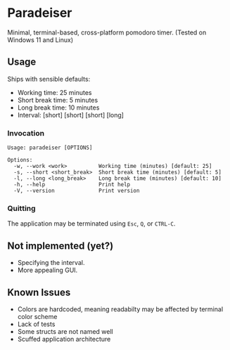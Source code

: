 # Paradeiser
Minimal, terminal-based, cross-platform pomodoro timer.
(Tested on Windows 11 and Linux)

## Usage
Ships with sensible defaults:
- Working time: 25 minutes
- Short break time: 5 minutes
- Long break time: 10 minutes
- Interval: [short] [short] [short] [long]

### Invocation
```
Usage: paradeiser [OPTIONS]

Options:
  -w, --work <work>          Working time (minutes) [default: 25]
  -s, --short <short_break>  Short break time (minutes) [default: 5]
  -l, --long <long_break>    Long break time (minutes) [default: 10]
  -h, --help                 Print help
  -V, --version              Print version
```
### Quitting
The application may be terminated using `Esc`, `Q`, or `CTRL-C`.

## Not implemented (yet?)
- Specifying the interval.
- More appealing GUI.

## Known Issues
- Colors are hardcoded, meaning readabilty may be affected by terminal color scheme
- Lack of tests
- Some structs are not named well
- Scuffed application architecture
